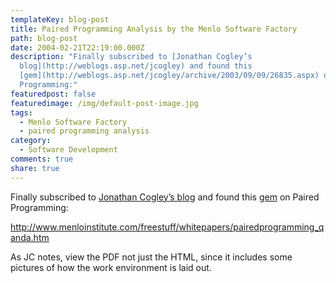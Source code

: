 ```yaml
---
templateKey: blog-post
title: Paired Programming Analysis by the Menlo Software Factory
path: blog-post
date: 2004-02-21T22:19:00.000Z
description: "Finally subscribed to [Jonathan Cogley’s
  blog](http://weblogs.asp.net/jcogley) and found this
  [gem](http://weblogs.asp.net/jcogley/archive/2003/09/09/26835.aspx) on Paired
  Programming:"
featuredpost: false
featuredimage: /img/default-post-image.jpg
tags:
  - Menlo Software Factory
  - paired programming analysis
category:
  - Software Development
comments: true
share: true
---
```

<!--StartFragment-->

Finally subscribed to [Jonathan Cogley’s blog](http://weblogs.asp.net/jcogley) and found this [gem](http://weblogs.asp.net/jcogley/archive/2003/09/09/26835.aspx) on Paired Programming:

<http://www.menloinstitute.com/freestuff/whitepapers/pairedprogramming_qanda.htm>

As JC notes, view the PDF not just the HTML, since it includes some pictures of how the work environment is laid out.

<!--EndFragment-->